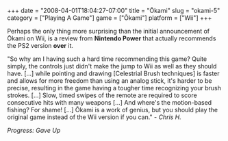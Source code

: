 +++
date = "2008-04-01T18:04:27-07:00"
title = "Ōkami"
slug = "okami-5"
category = ["Playing A Game"]
game = ["Ōkami"]
platform = ["Wii"]
+++

Perhaps the only thing more surprising than the initial announcement of Ōkami on Wii, is a review from <b>Nintendo Power</b> that actually recommends the PS2 version <b>over</b> it.

"So why am I having such a hard time recommending this game?  Quite simply, the controls just didn't make the jump to Wii as well as they should have.  [...] while pointing and drawing [Celestrial Brush techniques] is faster and allows for more freedom than using an analog stick, it's harder to be precise, resulting in the game having a tougher time recognizing your brush strokes.  [...] Slow, timed swipes of the remote are required to score consecutive hits with many weapons [...] And where's the motion-based fishing?  For shame!  [...] Ōkami is a work of genius, but you should play the original game instead of the Wii version if you can." - <i>Chris H.</i>

<i>Progress: Gave Up</i>
